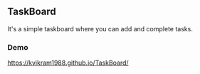 ## TaskBoard

It's a simple taskboard where you can add and complete tasks.

### Demo

https://kvikram1988.github.io/TaskBoard/
